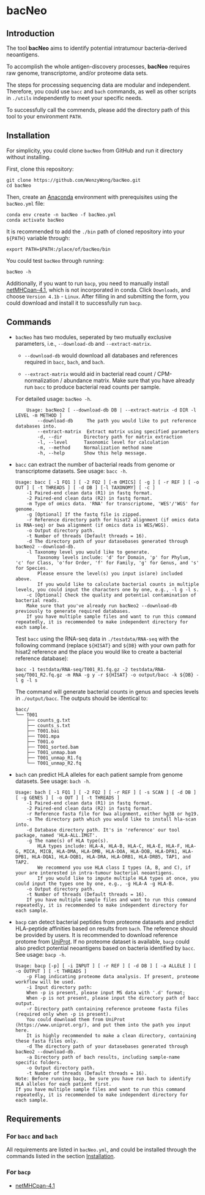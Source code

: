 # bacNeo

## Introduction

The tool **bacNeo** aims to identify potential intratumour bacteria-derived neoantigens. 

To accomplish the whole antigen-discovery processes, **bacNeo** requires raw genome, transcriptome, and/or proteome data sets.

The steps for processing sequencing data are modular and independent. Therefore, you could use `bacc` and `bach` commands, as well as other scripts in `./utils` independently to meet your specific needs.

To successfully call the commends, please add the directory path of this tool to your environment `PATH`.

## Installation

For simplicity, you could clone `bacNeo` from GitHub and run it directory without installing.

First, clone this repository:

```
git clone https://github.com/WenzyWong/bacNeo.git
cd bacNeo
```

Then, create an [Anaconda](https://docs.anaconda.com/anaconda/install/) environment with prerequisites using the `bacNeo.yml` file:

```
conda env create -n bacNeo -f bacNeo.yml
conda activate bacNeo
```

It is recommended to add the `./bin` path of cloned repository into your `${PATH}` variable through:

```
export PATH=$PATH:/place/of/bacNeo/bin
```

You could test `bacNeo` through running:

```
bacNeo -h
```

Additionally, if you want to run `bacp`, you need to manually install [netMHCpan-4.1](https://services.healthtech.dtu.dk/services/NetMHCpan-4.1/), which is not incorporated in conda. Click `Downloads`, and choose `Version 4.1b` - `Linux`. After filling in and submitting the form, you could download and install it to successfully run `bacp`.

## Commands

- `bacNeo` has two modules, seperated by two mutually exclusive parameters, i.e., `--download-db` and `--extract-matrix`. 

    - `--download-db` would download all databases and references required in `bacc`, `bach`, and `bach`.

    - `--extract-matrix` would aid in bacterial read count / CPM-normalization / abundance matrix. Make sure that you have already run `bacc` to produce bacterial read counts per sample.

    For detailed usage: `bacNeo -h`.

    ```
        Usage: bacNeo2 [ --download-db DB | --extract-matrix -d DIR -l LEVEL -m METHOD ]
            --download-db     The path you would like to put reference databases into.
            --extract-matrix  Extract matrix using specified parameters
            -d, --dir        Directory path for matrix extraction
            -l, --level      Taxonomic level for calculation
            -m, --method     Normalization method name
            -h, --help       Show this help message.
    ```

- `bacc` can extract the number of bacterial reads from genome or transcriptome datasets. See usage: `bacc -h`.

    ```
    Usage: bacc [ -1 FQ1 ] [ -2 FQ2 ] [-m OMICS] [ -g ] [ -r REF ] [ -o OUT ] [ -t THREADS ] [ -d DB ] [-l TAXONOMY] [ -c ]
        -1 Paired-end clean data (R1) in fastq format.
        -2 Paired-end clean data (R2) in fastq format.
        -m Type of omics data. 'RNA' for transcriptome, 'WES'/'WGS' for genome.
        -g [Optional] If the fastq file is zipped.
        -r Reference directory path for hisat2 alignment (if omics data is RNA-seq) or bwa alignment (if omics data is WES/WGS).
        -o Output directory path.
        -t Number of threads (Default threads = 16).
        -d The directory path of your datasebases generated through bacNeo2 --download-db.
        -l Taxonomy level you would like to generate. 
            Taxonomy levels include: 'd' for Domain, 'p' for Phylum, 'c' for Class, 'o'for Order, 'f' for Family, 'g' for Genus, and 's' for Species. 
            Please ensure the level(s) you input is(are) included above. 
            If you would like to calculate bacterial counts in multiple levels, you could input the characters one by one, e.g., -l g -l s.
        -c [Optional] Check the quality and potential contamination of bacterial reads.
        Make sure that you've already run bacNeo2 --download-db previously to generate required databases.
        If you have multiple sample files and want to run this command repeatedly, it is recommended to make independent directory for each sample.
    ```

    Test `bacc` using the RNA-seq data in `./testdata/RNA-seq` with the following command (replace `${HISAT}` and `${DB}` with your own path for hisat2 reference and the place you would like to create a bacterial reference database):

    ```
    bacc -1 testdata/RNA-seq/T001_R1.fq.gz -2 testdata/RNA-seq/T001_R2.fq.gz -m RNA -g y -r ${HISAT} -o output/bacc -k ${DB} -l g -l s
    ```
    
    The command will generate bacterial counts in genus and species levels in `./output/bacc`. The outputs should be identical to:

    ```
    bacc/
    └── T001
        ├── counts_g.txt
        ├── counts_s.txt
        ├── T001.bai
        ├── T001.mpa
        ├── T001.o
        ├── T001_sorted.bam
        ├── T001_unmap.bam
        ├── T001_unmap_R1.fq
        └── T001_unmap_R2.fq
    ```
    
- `bach` can predict HLA alleles for each patient sample from genome datasets. See usage: `bach -h`.

    ```
    Usage: bach [ -1 FQ1 ] [ -2 FQ2 ] [ -r REF ] [ -s SCAN ] [ -d DB ] [ -g GENES ] [ -o OUT ] [ -t THREADS ]
        -1 Paired-end clean data (R1) in fastq format.
        -2 Paired-end clean data (R2) in fastq format.
        -r Reference fasta file for bwa alignment, either hg38 or hg19.
        -s The directory path which you would like to install hla-scan into.
        -d Database directory path. It's in 'reference' our tool package, named 'HLA-ALL.IMGT'.
        -g The name(s) of HLA type(s).
            HLA types include: HLA-A, HLA-B, HLA-C, HLA-E, HLA-F, HLA-G, MICA, MICB, HLA-DMA, HLA-DMB, HLA-DOA, HLA-DOB, HLA-DPA1, HLA-DPB1, HLA-DQA1, HLA-DQB1, HLA-DRA, HLA-DRB1, HLA-DRB5, TAP1, and TAP2.
            We recommend you use HLA class I types (A, B, and C), if your are interested in intra-tumour bacterial neoantigens.
            If you would like to impute multiple HLA types at once, you could input the types one by one, e.g., -g HLA-A -g HLA-B.
        -o Output directory path.
        -t Number of threads (Default threads = 16).
        If you have multiple sample files and want to run this command repeatedly, it is recommended to make independent directory for each sample.
    ```

- `bacp` can detect bacterial peptides from proteome datasets and predict HLA-peptide affinities based on results from `bach`. The reference should be provided by users. It is recommended to download reference protome from [UniProt](https://www.uniprot.org/). If no proteome dataset is available, `bacp` could also predict potential neoantigens based on bacteria identified by `bacc`. See usage: `bacp -h`.

    ```
    Usage: bacp [-p] [ -i INPUT ] [ -r REF ] [ -d DB ] [ -a ALLELE ] [ -o OUTPUT ] [ -t THREADS ]
        -p Flag indicating proteome data analysis. If present, proteome workflow will be used.
        -i Input directory path:
        When -p is present, please input MS data with '.d' format;
        When -p is not present, please input the directory path of bacc output.
        -r Directory path containing reference proteome fasta files (required only when -p is present).
        You could download them from UniProt (https://www.uniprot.org/), and put them into the path you input here.
        It is highly recommended to make a clean directory, containing these fasta files only.
        -d The directory path of your datasebases generated through bacNeo2 --download-db.
        -a Directory path of bach results, including sample-name specific folders.
        -o Output directory path.
        -t Number of threads (Default threads = 16).
    Note: Before running bacp, be sure you have run bach to identify HLA alleles for each patient first.
    If you have multiple sample files and want to run this command repeatedly, it is recommended to make independent directory for each sample.
    ```

## Requirements

### For `bacc` and `bach`

All requirements are listed in `bacNeo.yml`, and could be installed through the commands listed in the section [Installation](#installation).

### For `bacp`

- [netMHCpan-4.1](https://services.healthtech.dtu.dk/services/NetMHCpan-4.1/)
